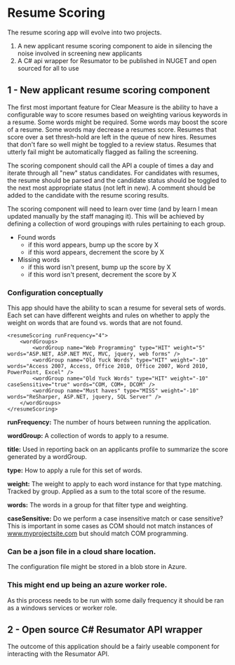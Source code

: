 Resume Scoring
============

The resume scoring app will evolve into two projects.

1. A new applicant resume scoring component to aide in silencing the noise involved in screening new applicants
2. A C# api wrapper for Resumator to be published in NUGET and open sourced for all to use

## 1 - New applicant resume scoring component

The first most important feature for Clear Measure is the ability to have a configurable way to score resumes based on weighting various keywords in a resume.  Some words might be required.  Some words may boost the score of a resume.  Some words may decrease a resumes score.  Resumes that score over a set thresh-hold are left in the queue of new hires.  Resumes that don't fare so well might be toggled to a review status.  Resumes that utterly fail might be automatically flagged as failing the screening.

The scoring component should call the API a couple of times a day and iterate through all "new" status candidates.  For candidates with resumes, the resume should be parsed and the candidate status should be toggled to the next most appropriate status (not left in new).  A comment should be added to the candidate with the resume scoring results.

The scoring component will need to learn over time (and by learn I mean updated manually by the staff managing it).  This will be achieved by defining a collection of word groupings with rules pertaining to each group.  

- Found words
	- if this word appears, bump up the score by X
	- if this word appears, decrement the score by X
- Missing words
	- if this word isn't present, bump up the score by X
	- if this word isn't present, decrement the score by X

### Configuration conceptually
This app should have the ability to scan a resume for several sets of words.  Each set can have different weights and rules on whether to apply the weight on words that are found vs. words that are not found.

    <resumeScoring runFrequency="4">
	    <wordGroups>
	    	<wordGroup name="Web Programming" type="HIT" weight="5" words="ASP.NET, ASP.NET MVC, MVC, jquery, web forms" />
			<wordGroup name="Old Yuck Words" type="HIT" weight="-10" words="Access 2007, Access, Office 2010, Office 2007, Word 2010, PowerPoint, Excel" />
			<wordGroup name="Old Yuck Words" type="HIT" weight="-10" caseSensitive="true" words="COM, COM+, DCOM" />
			<wordGroup name="Must haves" type="MISS" weight="-10" words="ReSharper, ASP.NET, jquery, SQL Server" />
	    </wordGroups>
	</resumeScoring>

**runFrequency:** The number of hours between running the application.

**wordGroup:** A collection of words to apply to a resume.

**title:** Used in reporting back on an applicants profile to summarize the score generated by a wordGroup.

**type:** How to apply a rule for this set of words.

**weight:** The weight to apply to each word instance for that type matching.  Tracked by group.  Applied as a sum to the total score of the resume.

**words:** The words in a group for that filter type and weighting.

**caseSensitive:** Do we perform a case insensitive match or case sensitive?  This is important in some cases as COM should not match instances of www.myprojectsite.com but should match COM programming.

### Can be a json file in a cloud share location.

The configuration file might be stored in a blob store in Azure.

### This might end up being an azure worker role.

As this process needs to be run with some daily frequency it should be ran as a windows services or worker role.

## 2 - Open source C# Resumator API wrapper 

The outcome of this application should be a fairly useable component for interacting with the Resumator API.
 
